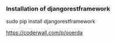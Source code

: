 ### Installation of djangorestframework

sudo pip install djangorestframework

https://coderwall.com/p/ooerda